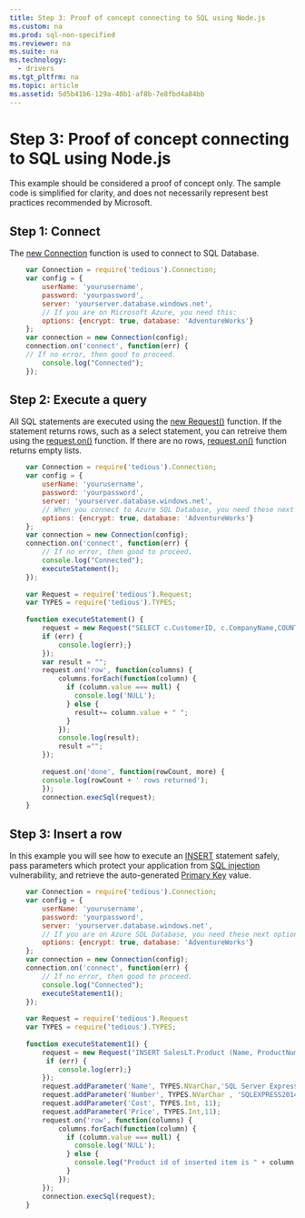 ```yaml
---
title: Step 3: Proof of concept connecting to SQL using Node.js
ms.custom: na
ms.prod: sql-non-specified
ms.reviewer: na
ms.suite: na
ms.technology: 
  - drivers
ms.tgt_pltfrm: na
ms.topic: article
ms.assetid: 5d5b41b6-129a-40b1-af8b-7e8fbd4a84bb
---
```

# Step 3: Proof of concept connecting to SQL using Node.js
This example should be considered a proof of concept only.  The sample code is simplified for clarity, and does not necessarily represent best practices recommended by Microsoft.  
  
## Step 1: Connect  
  
The [new Connection](http://pekim.github.io/tedious/api-connection.html) function is used to connect to SQL Database.  
  
```javascript  
	var Connection = require('tedious').Connection;  
	var config = {  
		userName: 'yourusername',  
		password: 'yourpassword',  
		server: 'yourserver.database.windows.net',  
		// If you are on Microsoft Azure, you need this:  
		options: {encrypt: true, database: 'AdventureWorks'}  
	};  
	var connection = new Connection(config);  
	connection.on('connect', function(err) {  
	// If no error, then good to proceed.  
		console.log("Connected");  
	});  
```  
  
## Step 2:  Execute a query  
  
  
All SQL statements are executed using the [new Request()](http://pekim.github.io/tedious/api-request.html) function. If the statement returns rows, such as a select statement, you can retreive them using the [request.on()](http://pekim.github.io/tedious/api-request.html) function. If there are no rows, [request.on()](http://pekim.github.io/tedious/api-request.html) function returns empty lists.  
  
  
```javascript  
	var Connection = require('tedious').Connection;  
	var config = {  
		userName: 'yourusername',  
		password: 'yourpassword',  
		server: 'yourserver.database.windows.net',  
		// When you connect to Azure SQL Database, you need these next options.  
		options: {encrypt: true, database: 'AdventureWorks'}  
	};  
	var connection = new Connection(config);  
	connection.on('connect', function(err) {  
		// If no error, then good to proceed.  
		console.log("Connected");  
		executeStatement();  
	});  
  
	var Request = require('tedious').Request;  
	var TYPES = require('tedious').TYPES;  
  
	function executeStatement() {  
		request = new Request("SELECT c.CustomerID, c.CompanyName,COUNT(soh.SalesOrderID) AS OrderCount FROM SalesLT.Customer AS c LEFT OUTER JOIN SalesLT.SalesOrderHeader AS soh ON c.CustomerID = soh.CustomerID GROUP BY c.CustomerID, c.CompanyName ORDER BY OrderCount DESC;", function(err) {  
	  	if (err) {  
	   		console.log(err);}  
		});  
		var result = "";  
		request.on('row', function(columns) {  
		    columns.forEach(function(column) {  
		      if (column.value === null) {  
		        console.log('NULL');  
		      } else {  
		        result+= column.value + " ";  
		      }  
		    });  
		    console.log(result);  
		    result ="";  
		});  
  
		request.on('done', function(rowCount, more) {  
		console.log(rowCount + ' rows returned');  
		});  
		connection.execSql(request);  
	}  
```  
  
## Step 3: Insert a row  
  
In this example you will see how to execute an [INSERT](https://msdn.microsoft.com/library/ms174335.aspx) statement safely, pass parameters which protect your application from [SQL injection](https://technet.microsoft.com/library/ms161953(v=sql.105).aspx) vulnerability, and retrieve the auto-generated [Primary Key](https://msdn.microsoft.com/library/ms179610.aspx) value.    
  
  
```javascript  
	var Connection = require('tedious').Connection;  
	var config = {  
		userName: 'yourusername',  
		password: 'yourpassword',  
		server: 'yourserver.database.windows.net',  
		// If you are on Azure SQL Database, you need these next options.  
		options: {encrypt: true, database: 'AdventureWorks'}  
	};  
	var connection = new Connection(config);  
	connection.on('connect', function(err) {  
		// If no error, then good to proceed.  
		console.log("Connected");  
		executeStatement1();  
	});  
  
	var Request = require('tedious').Request  
	var TYPES = require('tedious').TYPES;  
  
	function executeStatement1() {  
		request = new Request("INSERT SalesLT.Product (Name, ProductNumber, StandardCost, ListPrice, SellStartDate) OUTPUT INSERTED.ProductID VALUES (@Name, @Number, @Cost, @Price, CURRENT_TIMESTAMP);", function(err) {  
		 if (err) {  
		 	console.log(err);}  
		});  
		request.addParameter('Name', TYPES.NVarChar,'SQL Server Express 2014');  
		request.addParameter('Number', TYPES.NVarChar , 'SQLEXPRESS2014');  
		request.addParameter('Cost', TYPES.Int, 11);  
		request.addParameter('Price', TYPES.Int,11);  
		request.on('row', function(columns) {  
		    columns.forEach(function(column) {  
		      if (column.value === null) {  
		        console.log('NULL');  
		      } else {  
		        console.log("Product id of inserted item is " + column.value);  
		      }  
		    });  
		});		  
		connection.execSql(request);  
	}  
```  
  

